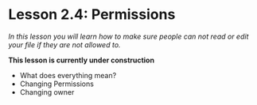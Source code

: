 # Lesson 2.4: Permissions
*In this lesson you will learn how to make sure people can not read or edit your file if they are not allowed to.*

**This lesson is currently under construction**

- What does everything mean?
- Changing Permissions
- Changing owner

